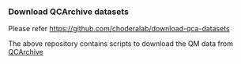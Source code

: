 ### Download QCArchive datasets
Please refer https://github.com/choderalab/download-qca-datasets

The above repository contains scripts to download the QM data from [QCArchive](https://qcarchive.molssi.org/)